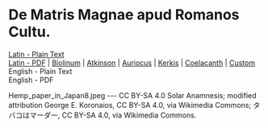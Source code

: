 # De Matris Magnae apud Romanos Cultu.

[Latin - Plain Text](full-text-latin.md)  
[Latin - PDF](https://cdn.solaranamnesis.com/Goehler/goehler_matris_magnae_1886_latin.pdf) | [Biolinum](https://cdn.solaranamnesis.com/Goehler/goehler_matris_magnae_1886_latin_biolinum.pdf) | [Atkinson](https://cdn.solaranamnesis.com/Goehler/goehler_matris_magnae_1886_latin_atkinson.pdf) | [Auriocus](https://cdn.solaranamnesis.com/Goehler/goehler_matris_magnae_1886_latin_aurical.pdf) | [Kerkis](https://cdn.solaranamnesis.com/Goehler/goehler_matris_magnae_1886_latin_kerkis.pdf) | [Coelacanth](https://cdn.solaranamnesis.com/Goehler/goehler_matris_magnae_1886_latin_coelacanth.pdf) | [Custom](https://cdn.solaranamnesis.com/Goehler/goehler_matris_magnae_1886_latin_custom.pdf)  
English - Plain Text  
English - PDF  

Hemp_paper_in_Japan8.jpeg --- CC BY-SA 4.0 Solar Anamnesis; modified attribution George E. Koronaios, CC BY-SA 4.0, via Wikimedia Commons; タバコはマーダー, CC BY-SA 4.0, via Wikimedia Commons.
